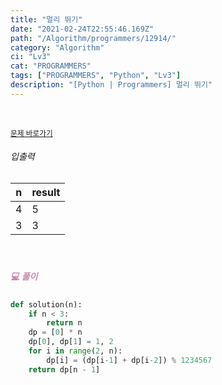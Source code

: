 ```yaml
---
title: "멀리 뛰기"
date: "2021-02-24T22:55:46.169Z"
path: "/Algorithm/programmers/12914/"
category: "Algorithm"
ci: "Lv3"
cat: "PROGRAMMERS"
tags: ["PROGRAMMERS", "Python", "Lv3"]
description: "[Python | Programmers] 멀리 뛰기"
---
```


<br />

<a href="https://programmers.co.kr/learn/courses/30/lessons/12914"><small>문제 바로가기</small></a>

###### 입출력

| n    | result |
| ---- | ------ |
| 4    | 5      |
| 3    | 3      |

<br />

##### <h5 style="color:#C587AE;">💻 풀이</h5>

```python
def solution(n):
    if n < 3:
        return n
    dp = [0] * n
    dp[0], dp[1] = 1, 2
    for i in range(2, n):
        dp[i] = (dp[i-1] + dp[i-2]) % 1234567
    return dp[n - 1]
```

<br />



